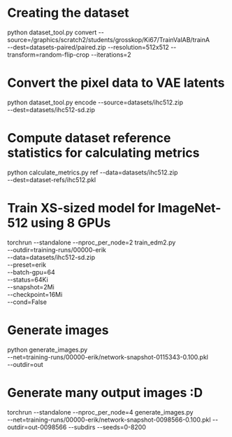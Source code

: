 # Creating the dataset
python dataset_tool.py convert --source=/graphics/scratch2/students/grosskop/Ki67/TrainValAB/trainA \
    --dest=datasets-paired/paired.zip --resolution=512x512 --transform=random-flip-crop --iterations=2

# Convert the pixel data to VAE latents
python dataset_tool.py encode --source=datasets/ihc512.zip \
    --dest=datasets/ihc512-sd.zip

# Compute dataset reference statistics for calculating metrics
python calculate_metrics.py ref --data=datasets/ihc512.zip \
    --dest=dataset-refs/ihc512.pkl

# Train XS-sized model for ImageNet-512 using 8 GPUs
torchrun --standalone --nproc_per_node=2 train_edm2.py \
    --outdir=training-runs/00000-erik \
    --data=datasets/ihc512-sd.zip \
    --preset=erik \
    --batch-gpu=64 \
    --status=64Ki \
    --snapshot=2Mi \
    --checkpoint=16Mi \
    --cond=False

# Generate images
python generate_images.py \
    --net=training-runs/00000-erik/network-snapshot-0115343-0.100.pkl \
    --outdir=out

# Generate many output images :D
torchrun --standalone --nproc_per_node=4 generate_images.py \
    --net=training-runs/00000-erik/network-snapshot-0098566-0.100.pkl --outdir=out-0098566 --subdirs --seeds=0-8200

